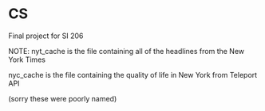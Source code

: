 # CS
Final project for SI 206

NOTE: 
nyt_cache is the file containing all of the headlines from the New York Times

nyc_cache is the file containing the quality of life in New York from Teleport API

(sorry these were poorly named)
